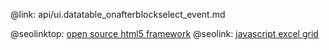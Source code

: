 @link: api/ui.datatable_onafterblockselect_event.md

@seolinktop: [open source html5 framework](https://webix.com)
@seolink: [javascript excel grid](https://webix.com/widget/excel_viewer/)